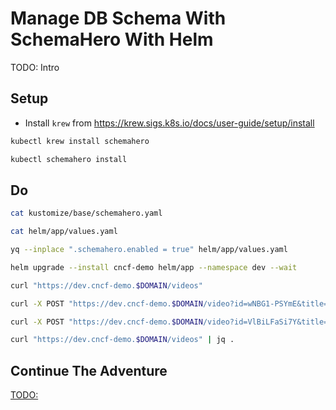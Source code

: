 # Manage DB Schema With SchemaHero With Helm

TODO: Intro

## Setup

* Install `krew` from https://krew.sigs.k8s.io/docs/user-guide/setup/install

```bash
kubectl krew install schemahero

kubectl schemahero install
```

## Do

```bash
cat kustomize/base/schemahero.yaml

cat helm/app/values.yaml

yq --inplace ".schemahero.enabled = true" helm/app/values.yaml

helm upgrade --install cncf-demo helm/app --namespace dev --wait

curl "https://dev.cncf-demo.$DOMAIN/videos"

curl -X POST "https://dev.cncf-demo.$DOMAIN/video?id=wNBG1-PSYmE&title=Kubernetes%20Policies%20And%20Governance%20-%20Ask%20Me%20Anything%20With%20Jim%20Bugwadia"

curl -X POST "https://dev.cncf-demo.$DOMAIN/video?id=VlBiLFaSi7Y&title=Scaleway%20-%20Everything%20We%20Expect%20From%20A%20Cloud%20Computing%20Service%3F"

curl "https://dev.cncf-demo.$DOMAIN/videos" | jq .
```

## Continue The Adventure

[TODO:](TODO:)
